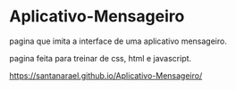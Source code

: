 # Aplicativo-Mensageiro

pagina que imita a interface de uma aplicativo mensageiro.

pagina feita para treinar de css, html e javascript.

https://santanarael.github.io/Aplicativo-Mensageiro/
